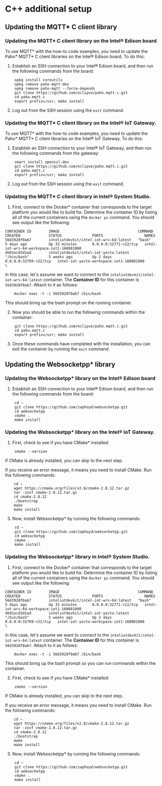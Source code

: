 # C++ additional setup

## Updating the MQTT\* C client library

### Updating the MQTT\* C client library on the Intel® Edison board

To use MQTT\* with the how-to code examples, you need to update the Paho\* MQTT\* C client libraries on the Intel® Edison board. To do this:

1. Establish an SSH connection to your Intel® Edison board, and then run the following commands from the board:

        opkg install coreutils
        opkg remove paho-mqtt-dev
        opkg remove paho-mqtt --force-depends
        git clone https://github.com/eclipse/paho.mqtt.c.git
        cd paho.mqtt.c
        export prefix=/usr; make install

2. Log out from the SSH session using the `exit` command.

### Updating the MQTT\* C client library on the Intel® IoT Gateway.

To use MQTT\* with the how-to code examples, you need to update the Paho\* MQTT\* C client libraries on the Intel® IoT Gateway. To do this:

1. Establish an SSH connection to your Intel® IoT Gateway, and then run the following commands from the gateway:

        smart install openssl-dev
        git clone https://github.com/eclipse/paho.mqtt.c.git
        cd paho.mqtt.c
        export prefix=/usr; make install

2. Log out from the SSH session using the `exit` command.

### Updating the MQTT\* C client library in Intel® System Studio.

1. First, connect to the Docker\* container that corresponds to the target platform you would like to build for. Determine the container ID by listing all of the current containers using the `docker ps` command. You should see output like the following:

```
CONTAINER ID        IMAGE                                    COMMAND             CREATED             STATUS              PORTS                   NAMES
56d3928f0a67        inteliotdevkit/intel-iot-wrs-64:latest   "bash"              5 days ago          Up 33 minutes       0.0.0.0:32771->22/tcp   intel-iot-wrs-64-workspace-iot1-160081000
4b91ecd3d1ad        inteliotdevkit/intel-iot-yocto:latest    "/bin/bash"         5 weeks ago         Up 2 days           0.0.0.0:32769->22/tcp   intel-iot-yocto-workspace-iot1-160081000
\
```

in this case, let's assume we want to connect to the `inteliotdevkit/intel-iot-wrs-64:latest` container. The **Container ID** for this container is `56d3928f0a67`. Attach to it as follows:

        docker exec -t -i 56d3928f0a67 /bin/bash

This should bring up the bash prompt on the running container.

2. Now you should be able to run the following commands within the container:

        git clone https://github.com/eclipse/paho.mqtt.c.git
        cd paho.mqtt.c
        export prefix=/usr; make install

3. Once these commands have completed with the installation, you can exit the container by running the `exit` command.

## Updating the Websocketpp\* library

### Updating the Websocketpp\* library on the Intel® Edison board

1. Establish an SSH connection to your Intel® Edison board, and then run the following commands from the board:

        cd ~
        git clone https://github.com/zaphoyd/websocketpp.git
        cd websocketpp
        cmake .
        make install

### Updating the Websocketpp\* library on the Intel® IoT Gateway.

1. First, check to see if you have CMake\* installed:

        cmake --version

If CMake is already installed, you can skip to the next step.

If you receive an error message, it means you need to install CMake. Run the following commands:

        cd ~
        wget https://cmake.org/files/v2.8/cmake-2.8.12.tar.gz
        tar -zxvf cmake-2.8.12.tar.gz
        cd cmake-2.8.12
        ./bootstrap
        make
        make install

3. Now, install Websocketpp\* by running the following commands:

        cd ~
        git clone https://github.com/zaphoyd/websocketpp.git
        cd websocketpp
        cmake .
        make install

### Updating the Websocketpp\* library in Intel® System Studio.

1. First, connect to the Docker\* container that corresponds to the target platform you would like to build for. Determine the container ID by listing all of the current containers using the `docker ps` command. You should see output like the following:

```
CONTAINER ID        IMAGE                                    COMMAND             CREATED             STATUS              PORTS                   NAMES
56d3928f0a67        inteliotdevkit/intel-iot-wrs-64:latest   "bash"              5 days ago          Up 33 minutes       0.0.0.0:32771->22/tcp   intel-iot-wrs-64-workspace-iot1-160081000
4b91ecd3d1ad        inteliotdevkit/intel-iot-yocto:latest    "/bin/bash"         5 weeks ago         Up 2 days           0.0.0.0:32769->22/tcp   intel-iot-yocto-workspace-iot1-160081000
\
```

in this case, let's assume we want to connect to the `inteliotdevkit/intel-iot-wrs-64:latest` container. The **Container ID** for this container is `56d3928f0a67`. Attach to it as follows:

        docker exec -t -i 56d3928f0a67 /bin/bash

This should bring up the bash prompt so you can run commands within the container.

2. First, check to see if you have CMake\* installed:

        cmake --version

If CMake is already installed, you can skip to the next step.

If you receive an error message, it means you need to install CMake. Run the following commands:

        cd ~
        wget https://cmake.org/files/v2.8/cmake-2.8.12.tar.gz
        tar -zxvf cmake-2.8.12.tar.gz
        cd cmake-2.8.12
        ./bootstrap
        make
        make install

3. Now, install Websocketpp\* by running the following commands:

        cd ~
        git clone https://github.com/zaphoyd/websocketpp.git
        cd websocketpp
        cmake .
        make install
